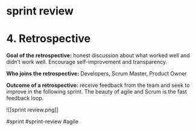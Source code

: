 # sprint review
# 4. Retrospective

**Goal of the retrospective:** honest discussion about what worked well and didn’t work well. Encourage self-improvement and transparency.

**Who joins the retrospective:** Developers, Scrum Master, Product Owner

**Outcome of a retrospective:** receive feedback from the team and seek to improve in the following sprint. The beauty of agile and Scrum is the fast feedback loop.

![[sprint review.png]]


#sprint #sprint-review #agile